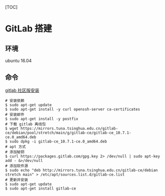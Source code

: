 [TOC]

# GitLab 搭建

## 环境

ubuntu 16.04

## 命令

[gitlab 社区版安装](https://www.jianshu.com/p/3a4e75ef69a8)

```shell
# 安装依赖
$ sudo apt-get update
$ sudo apt-get install -y curl openssh-server ca-certificates
# 安装邮件
$ sudo apt-get install -y postfix
# 下载 gitlab 离线包
$ wget https://mirrors.tuna.tsinghua.edu.cn/gitlab-ce/debian/pool/stretch/main/g/gitlab-ce/gitlab-ce_10.7.1-ce.0_amd64.deb
$ sudo dpkg -i gitlab-ce_10.7.1-ce.0_amd64.deb
# apt 方式
# 添加秘钥
$ curl https://packages.gitlab.com/gpg.key 2> /dev/null | sudo apt-key add - &>/dev/null
# 添加软件源
$ sudo echo "deb http://mirrors.tuna.tsinghua.edu.cn/gitlab-ce/debian stretch main" > /etc/apt/sources.list.d/gitlab-ce.list
# 更新并安装
$ sudo apt-get update
$ sudo apt-get install gitlab-ce
```

